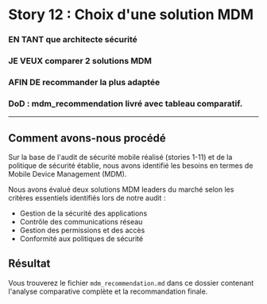 # Story 12 : Choix d'une solution MDM

### EN TANT que architecte sécurité

### JE VEUX comparer 2 solutions MDM

### AFIN DE recommander la plus adaptée

### DoD : mdm_recommendation livré avec tableau comparatif.

---

## Comment avons-nous procédé

Sur la base de l'audit de sécurité mobile réalisé (stories 1-11) et de la politique de sécurité établie, nous avons identifié les besoins en termes de Mobile Device Management (MDM).

Nous avons évalué deux solutions MDM leaders du marché selon les critères essentiels identifiés lors de notre audit :
- Gestion de la sécurité des applications
- Contrôle des communications réseau
- Gestion des permissions et des accès
- Conformité aux politiques de sécurité

## Résultat

Vous trouverez le fichier `mdm_recommendation.md` dans ce dossier contenant l'analyse comparative complète et la recommandation finale.